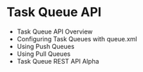 # Task Queue API

* Task Queue API Overview
* Configuring Task Queues with queue.xml
* Using Push Queues
* Using Pull Queues
* Task Queue REST API Alpha
